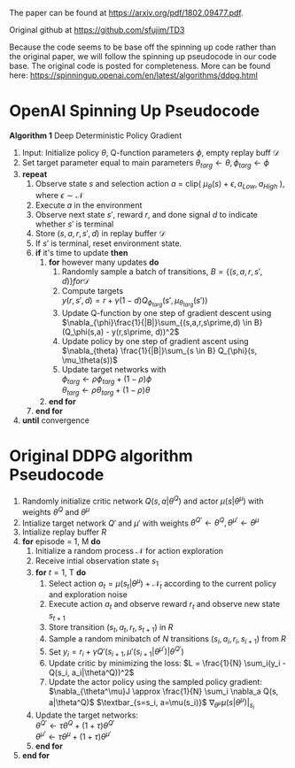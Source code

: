 The paper can be found at https://arxiv.org/pdf/1802.09477.pdf.

Original github at https://github.com/sfujim/TD3

Because the code seems to be base off the spinning up code rather than the original paper, 
we will follow the spinning up pseudocode in our code base. The original code is posted for completeness.
More can be found here:
https://spinningup.openai.com/en/latest/algorithms/ddpg.html

OpenAI Spinning Up Pseudocode
=============================

$\textbf{Algorithm 1}$ Deep Deterministic Policy Gradient
1. Input: Initialize policy $\theta$, Q-function parameters $\phi$, empty replay buff $\mathcal{D}$
2. Set target parameter equal to main parameters $\theta_{targ} \leftarrow \theta, \phi_{targ} \leftarrow \phi$
3. $\textbf{repeat}$
    1. Observe state $s$ and selection action $a$ = clip( $\mu_\theta(s) + \epsilon, a_{Low}, a_{High}$ ), where $\epsilon \sim \mathcal{N}$
    2. Execute $a$ in the environment 
    3. Observe next state $s\prime$, reward $r$, and done signal $d$ to indicate whether $s\prime$ is terminal
    4. Store $(s, a, r, s\prime, d)$ in replay buffer $\mathcal{D}$
    5. If $s\prime$ is terminal, reset environment state.
    6. $\textbf{if}$ it's time to update $\textbf{then}$
         1. $\textbf{for}$ however many updates $\textbf{do}$
             1. Randomly sample a batch of transitions, $B = \{(s,a,r,s\prime,d)\} for \mathcal{D}$
             2. Compute targets<br />
                $y(r, s\prime, d) = r + \gamma(1 - d) Q_{\phi_{targ}}(s\prime, \mu_{\theta_{targ}}(s\prime))$
             3. Update Q-function by one step of gradient descent using <br />
                $\nabla_{\phi}\frac{1}{|B|}\sum_{(s,a,r,s\prime,d) \in B} (Q_\phi(s,a) - y(r,s\prime, d))^2$
             4. Update policy by one step of gradient ascent using<br />
                $\nabla_{theta} \frac{1}{|B|}\sum_{s \in B} Q_{\phi}(s, \mu_\theta(s))$
             5. Update target networks with <br />
                $\phi_{targ} \leftarrow \rho\phi_{targ} + (1 - \rho)\phi$<br />
                $\theta_{targ} \leftarrow \rho \theta_{targ} + (1 - \rho)\theta$
    	 2. $\textbf{end for}$
    7. $\textbf{end for}$
4. $\textbf{until}$ convergence


Original DDPG algorithm Pseudocode 
=============================

1. Randomly initialize critic network $Q(s, a|\theta^Q)$ and actor $\mu(s|\theta^\mu)$ with weights $\theta^Q$ and $\theta^\mu$
2. Intialize target network $Q\prime$ and $\mu\prime$ with weights $\theta^{Q\prime} \leftarrow \theta^Q, \theta^{\mu\prime} \leftarrow \theta^\mu$
3. Intialize replay buffer $R$
4. $\textbf{for}$ episode = 1, M $\textbf{do}$
    1. Initialize a random process $\mathcal{N}$ for action exploration
    2. Receive intial observation state $s_1$
    3. $\textbf{for}$ $t=1,$ T $\textbf{do}$
        1. Select action $a_t = \mu(s_t|\theta^\mu) + \mathcal{N}_t$ according to the current policy and exploration noise
        2. Execute action $a_t$ and observe reward $r_t$ and observe new state $s_{t+1}$
        3. Store transition $(s_t, a_t, r_t, s_{t+1})$ in $R$ 
        4. Sample a random minibatch of $N$ transitions $(s_i, a_i, r_i, s_{i+1})$ from $R$
        5. Set $y_i = r_i + \gamma Q\prime(s_{i+1}, \mu\prime(s_{i+1} |\theta^{\mu\prime}) |\theta^{Q\prime})$
        6. Update critic by minimizing the loss: $L = \frac{1}{N} \sum_i(y_i - Q(s_i, a_i|\theta^Q))^2$
        7. Update the actor policy using the sampled policy gradient:<br />
        $\nabla_{\theta^\mu}J \approx \frac{1}{N} \sum_i \nabla_a Q(s, a|\theta^Q)$ $\textbar_{s=s_i, a=\mu(s_i)}$ $\nabla_{\theta^{\mu}} \mu(s|\theta^\mu)|_{s_i}$
	8. Update the target networks:<br />
	$\theta^{Q\prime} \leftarrow \tau \theta^Q + (1 + \tau)\theta^{Q\prime}$<br />
        $\theta^{\mu\prime} \leftarrow \tau \theta^\mu + (1 + \tau)\theta^{\mu\prime}$
    4. $\textbf{end for}$
5. $\textbf{end for}$


